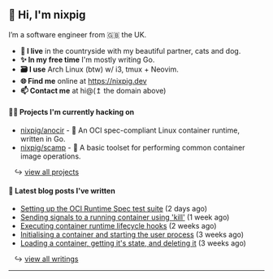 ## 🐽 Hi, I'm nixpig

I’m a software engineer from 🇬🇧 the UK.

- **🏡 I live** in the countryside with my beautiful partner, cats and dog.
- **✨ In my free time** I'm mostly writing Go. 
- **🗃️ I use** Arch Linux (btw) w/ i3, tmux + Neovim.
- **🌐 Find me** online at https://nixpig.dev
- **📫 Contact me** at hi@(↥ the domain above)

#### 👨‍💻 Projects I'm currently hacking on

- [nixpig/anocir](https://github.com/nixpig/anocir) - 🍪 An OCI spec-compliant Linux container runtime, written in Go.
- [nixpig/scamp](https://github.com/nixpig/scamp) - 🍤 A basic toolset for performing common container image operations.

&nbsp;&nbsp; ↪ [view all projects](https://github.com/nixpig?tab=repositories&q=&type=public&language=&sort=stargazers)



#### 📝 Latest blog posts I've written


- [Setting up the OCI Runtime Spec test suite](https://nixpig.dev/posts/oci-runtime-test-suite/) (2 days ago)
- [Sending signals to a running container using &#39;kill&#39;](https://nixpig.dev/posts/sending-signals-container/) (1 week ago)
- [Executing container runtime lifecycle hooks](https://nixpig.dev/posts/runtime-lifecycle-hooks/) (2 weeks ago)
- [Initialising a container and starting the user process](https://nixpig.dev/posts/initialising-starting-container/) (3 weeks ago)
- [Loading a container, getting it&#39;s state, and deleting it](https://nixpig.dev/posts/loading-deleting-container-state/) (3 weeks ago)

&nbsp;&nbsp; ↪ [view all writings](https://nixpig.dev/posts/)

--- 

